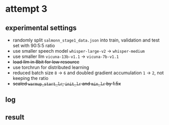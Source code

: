 # attempt 3

## experimental settings
- randomly split `salmonn_stage1_data.json` into train, validation and test set with 90:5:5 ratio
- use smaller speech model `whisper-large-v2` &rarr; `whisper-medium`
- use smaller llm `vicuna-13b-v1.1` &rarr; `vicuna-7b-v1.1`
- ~~load llm in 8bit for low resource~~
- use torchrun for distributed learning
- reduced batch size `8` &rarr; `6` and doubled gradient accumulation `1` &rarr; `2`, not keeping the ratio
- ~~scaled `warmup_start_lr`, `init_lr` and `min_lr` by 1.5x~~

## log

## result
